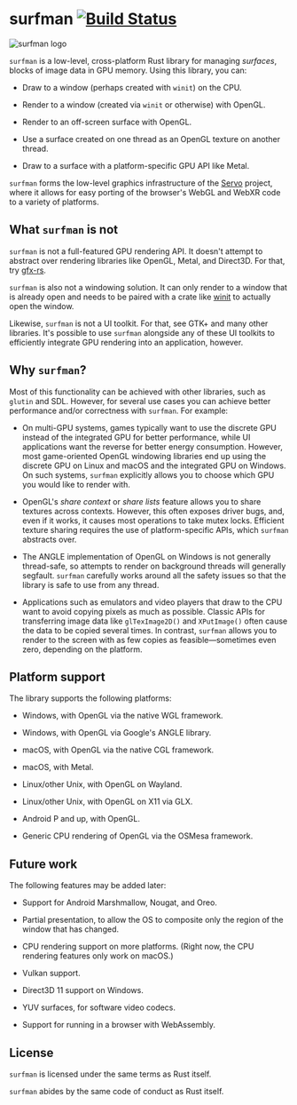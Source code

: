 # surfman [![Build Status](https://travis-ci.com/servo/surfman.svg?branch=master)](https://travis-ci.com/servo/surfman)

![surfman logo](https://i.imgur.com/t0xcJ6D.png)

`surfman` is a low-level, cross-platform Rust library for managing *surfaces*, blocks of image data
in GPU memory. Using this library, you can:

* Draw to a window (perhaps created with `winit`) on the CPU.

* Render to a window (created via `winit` or otherwise) with OpenGL.

* Render to an off-screen surface with OpenGL.

* Use a surface created on one thread as an OpenGL texture on another thread.

* Draw to a surface with a platform-specific GPU API like Metal.

`surfman` forms the low-level graphics infrastructure of the
[Servo](https://github.com/servo/servo/) project, where it allows for easy porting of the
browser's WebGL and WebXR code to a variety of platforms.

## What `surfman` is not

`surfman` is not a full-featured GPU rendering API. It doesn't attempt to abstract over rendering
libraries like OpenGL, Metal, and Direct3D. For that, try [gfx-rs](https://github.com/gfx-rs/gfx).

`surfman` is also not a windowing solution. It can only render to a window that is already open
and needs to be paired with a crate like [winit](https://github.com/rust-windowing/winit) to
actually open the window. 

Likewise, `surfman` is not a UI toolkit. For that, see GTK+ and many other libraries. It's possible
to use `surfman` alongside any of these UI toolkits to efficiently integrate GPU rendering into an
application, however.

## Why `surfman`?

Most of this functionality can be achieved with other libraries, such as `glutin` and SDL. However,
for several use cases you can achieve better performance and/or correctness with `surfman`. For
example:

* On multi-GPU systems, games typically want to use the discrete GPU instead of the integrated GPU
  for better performance, while UI applications want the reverse for better energy consumption.
  However, most game-oriented OpenGL windowing libraries end up using the discrete GPU on Linux
  and macOS and the integrated GPU on Windows. On such systems, `surfman` explicitly allows you to
  choose which GPU you would like to render with.

* OpenGL's *share context* or *share lists* feature allows you to share textures across contexts.
  However, this often exposes driver bugs, and, even if it works, it causes most operations to
  take mutex locks. Efficient texture sharing requires the use of platform-specific APIs, which
  `surfman` abstracts over.

* The ANGLE implementation of OpenGL on Windows is not generally thread-safe, so attempts to render
  on background threads will generally segfault. `surfman` carefully works around all the safety
  issues so that the library is safe to use from any thread.

* Applications such as emulators and video players that draw to the CPU want to avoid copying
  pixels as much as possible. Classic APIs for transferring image data like `glTexImage2D()` and
  `XPutImage()` often cause the data to be copied several times. In contrast, `surfman` allows you
  to render to the screen with as few copies as feasible—sometimes even zero, depending on the
  platform.

## Platform support

The library supports the following platforms:

* Windows, with OpenGL via the native WGL framework.

* Windows, with OpenGL via Google's ANGLE library.

* macOS, with OpenGL via the native CGL framework.

* macOS, with Metal.

* Linux/other Unix, with OpenGL on Wayland.

* Linux/other Unix, with OpenGL on X11 via GLX.

* Android P and up, with OpenGL.

* Generic CPU rendering of OpenGL via the OSMesa framework.

## Future work

The following features may be added later:

* Support for Android Marshmallow, Nougat, and Oreo.

* Partial presentation, to allow the OS to composite only the region of the window that has
  changed.

* CPU rendering support on more platforms. (Right now, the CPU rendering features only work on
  macOS.)

* Vulkan support.

* Direct3D 11 support on Windows.

* YUV surfaces, for software video codecs.

* Support for running in a browser with WebAssembly.

## License

`surfman` is licensed under the same terms as Rust itself.

`surfman` abides by the same code of conduct as Rust itself.
